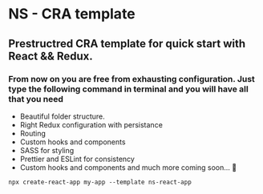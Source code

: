 # NS - CRA template
## Prestructred CRA template for quick start with React && Redux.

### From now on you are free from exhausting configuration. Just type the following command in terminal and you will have all that you need 
- Beautiful folder structure.
- Right Redux configuration with persistance
- Routing 
- Custom hooks and components
- SASS for styling
- Prettier and ESLint for consistency
- Custom hooks and components
and much more coming soon... 🤗


```console
npx create-react-app my-app --template ns-react-app
```
